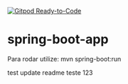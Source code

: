 [![Gitpod Ready-to-Code](https://img.shields.io/badge/Gitpod-Ready--to--Code-blue?logo=gitpod)](https://gitpod.io/#https://github.com/jujalu/spring-boot-app)

# spring-boot-app


Para rodar utilize: mvn spring-boot:run

test
update
readme
teste 123